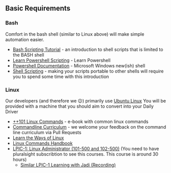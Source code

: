 ## Basic Requirements

### Bash

Comfort in the bash shell (similar to Linux above) will make simple automation easier.

- [Bash Scripting Tutorial](https://www.freecodecamp.org/news/bash-scripting-tutorial-linux-shell-script-and-command-line-for-beginners/) - an introduction to shell scripts that is limited to the BASH shell
- [Learn Powershell Scripting](https://www.guru99.com/powershell-tutorial.html) - Learn Powershell
- [Powershell Documentation](https://learn.microsoft.com/en-us/powershell/) - Microsoft Windows new(ish) shell
- [Shell Scripting](https://www.shellscript.sh/) - making your scripts portable to other shells will require you to spend some time with this introduction

### Linux

Our developers (and therefore we :wink:) primarily use [Ubuntu Linux](https://www.ubuntu.com) You will be provided with a machine that you should aim to convert into your Daily Driver

- [++101 Linux Commands](https://github.com/bobbyiliev/101-linux-commands-ebook) - e-book with common linux commands
- [Commandline Curriculum](https://github.com/pulibrary/command_line_curriculum) - we welcome your feedback on the command line curriculum via Pull Requests
- [Learn the Ways of Linux](https://linuxjourney.com/)
- [Linux Commands Handbook](https://www.freecodecamp.org/news/the-linux-commands-handbook/)
- [LPIC-1: Linux Administrator (101-500 and 102-500)](https://app.pluralsight.com/paths/certificate/lpic-one) (You need to have pluralsight subscribtion to see this courses. This course is around 30 hours)
  - [Similar LPIC-1 Learning with Jadi (Recording)](https://www.youtube.com/watch?v=AKkNUvEHXhk&list=PLFOYXCPEqdNUU55Xvgst8wGTWnz_sd-cj)
